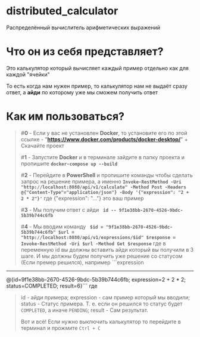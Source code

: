 # distributed_calculator
Распределённый вычислитель арифметических выражений

# Что он из себя представляет?

Это калькулятор который вычисляет каждый пример отдельно как для каждой "ячейки"

То есть когда нам нужен пример, то калькулятор нам не выдаёт сразу ответ, а **айди** по которому уже мы сможем получить ответ

# Как им пользоваться?

> #**0** - Если у вас не установлен **Docker**, то установите его по этой ссылке - "**https://www.docker.com/products/docker-desktop/**" + Скачайте проект
> 
> #**1** - Запустите **Docker** и в терминале зайдите в папку проекта и пропишите **```docker-compose up --build```**
>
> #**2** - Перейдите в **PowerShell** и пропишите команды чтобы сделать запрос на решение примера, а именно **```Invoke-RestMethod -Uri "http://localhost:8080/api/v1/calculate" -Method Post -Headers @{"Content-Type"="application/json"} -Body '{"expression": "2 + 2 * 2"}'```** где {"expression": "..."} это ваш пример
>
> #**3** - Мы получим ответ с айди **```
id
--
9f1e38bb-2670-4526-9bdc-5b39b744c6fb```**
>
> #**4** - Мы вводим команду **``` $id = "9f1e38bb-2670-4526-9bdc-5b39b744c6fb"
> $url = "http://localhost:8080/api/v1/expressions/$id"
> $response = Invoke-RestMethod -Uri $url -Method Get
> $response```** 
> где в переменную id вы должны вставить айди который вы получили в 3 шаге. И мы должны будем получить уже решение со статусом (Если премер решился), например ```expression
----------
@{id=9f1e38bb-2670-4526-9bdc-5b39b744c6fb; expression=2 + 2 * 2; status=COMPLETED; result=6}``` где
> id - айди примера;
> expression - сам пример который мы вводили;
> status - Статус примера. Т. е. если он решился то статус будет ```COMPLETED```, а иначе ```PENDING```;
> result - Сам результат.
>
> Вот и всё! Если нужно выключить калькулятор то перейдите в терминал и прожмите ```Ctrl + C```
